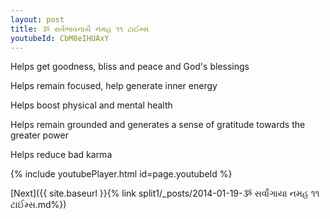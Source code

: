 ```yaml
---
layout: post
title: ૐ સર્વભાવનાયૈ નમહ ૧૧ ટાઈમ્સ
youtubeId: CbM8eIHUAxY
---
```

 
 
Helps get goodness, bliss and peace and God's blessings
 
Helps remain focused, help generate inner energy 
 
Helps boost physical and mental health 
 
Helps remain grounded and generates a sense of gratitude towards the greater power 
 
Helps reduce bad karma
 
 
 
 


{% include youtubePlayer.html id=page.youtubeId %}
 
[Next]({{ site.baseurl }}{% link  split1/_posts/2014-01-19-ૐ સર્વાંગાયા નમહ ૧૧ ટાઈમ્સ.md%})
 
